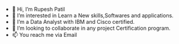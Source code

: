 - 👋 Hi, I’m Rupesh Patil
- 👀 I’m interested in Learn a New skills,Softwares and applications.
- 🌱 I’m a Data Analyst with IBM and Cisco certified.
- 💞️ I’m looking to collaborate in any project Certification program.
- 📫 You reach me via Email 

<!---
Rupeshpatil2707/Rupeshpatil2707 is a ✨ special ✨ repository because its `README.md` (this file) appears on your GitHub profile.
You can click the Preview link to take a look at your changes.
--->
